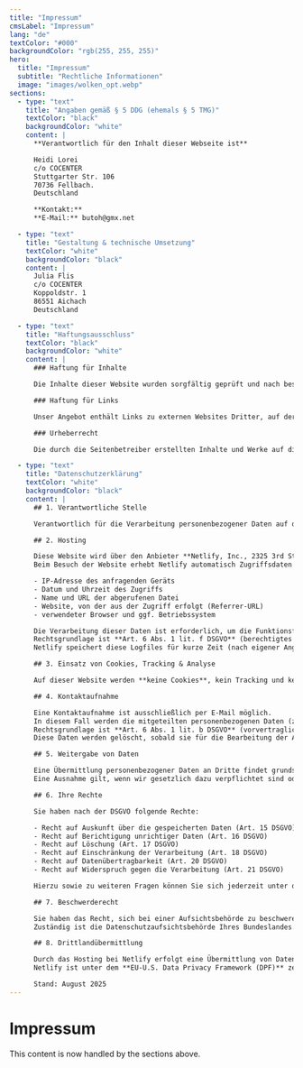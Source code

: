 ```yaml
---
title: "Impressum"
cmsLabel: "Impressum"
lang: "de"
textColor: "#000"
backgroundColor: "rgb(255, 255, 255)"
hero:
  title: "Impressum"
  subtitle: "Rechtliche Informationen"
  image: "images/wolken_opt.webp"
sections:
  - type: "text"
    title: "Angaben gemäß § 5 DDG (ehemals § 5 TMG)"
    textColor: "black"
    backgroundColor: "white"
    content: |
      **Verantwortlich für den Inhalt dieser Webseite ist**

      Heidi Lorei  
      c/o COCENTER 
      Stuttgarter Str. 106  
      70736 Fellbach.  
      Deutschland

      **Kontakt:**  
      **E-Mail:** butoh@gmx.net

  - type: "text"
    title: "Gestaltung & technische Umsetzung"
    textColor: "white"
    backgroundColor: "black"
    content: |
      Julia Flis  
      c/o COCENTER  
      Koppoldstr. 1  
      86551 Aichach  
      Deutschland

  - type: "text"
    title: "Haftungsausschluss"
    textColor: "black"
    backgroundColor: "white"
    content: |
      ### Haftung für Inhalte

      Die Inhalte dieser Website wurden sorgfältig geprüft und nach bestem Wissen erstellt. Dennoch kann keine Gewähr für die Richtigkeit, Vollständigkeit und Aktualität der bereitgestellten Inhalte übernommen werden. Als Diensteanbieter sind wir gemäß § 7 Abs. 1 DDG (ehemals § 7 Abs. 1 TMG) für eigene Inhalte auf diesen Seiten nach den allgemeinen Gesetzen verantwortlich. Nach §§ 8 bis 10 DDG sind wir jedoch nicht verpflichtet, übermittelte oder gespeicherte fremde Informationen zu überwachen oder nach Umständen zu forschen, die auf eine rechtswidrige Tätigkeit hinweisen. Verpflichtungen zur Entfernung oder Sperrung der Nutzung von Informationen nach den allgemeinen Gesetzen bleiben hiervon unberührt. Eine diesbezügliche Haftung ist jedoch erst ab dem Zeitpunkt der Kenntnis einer konkreten Rechtsverletzung möglich. Bei Bekanntwerden von entsprechenden Rechtsverletzungen werden wir diese Inhalte umgehend entfernen.

      ### Haftung für Links

      Unser Angebot enthält Links zu externen Websites Dritter, auf deren Inhalte wir keinen Einfluss haben. Deshalb können wir für diese fremden Inhalte auch keine Gewähr übernehmen. Für die Inhalte der verlinkten Seiten ist stets der jeweilige Anbieter oder Betreiber verantwortlich. Die verlinkten Seiten wurden zum Zeitpunkt der Verlinkung auf mögliche Rechtsverstöße überprüft; rechtswidrige Inhalte waren zu diesem Zeitpunkt nicht erkennbar. Eine permanente inhaltliche Kontrolle der verlinkten Seiten ist jedoch ohne konkrete Anhaltspunkte einer Rechtsverletzung nicht zumutbar. Bei Bekanntwerden von Rechtsverletzungen werden wir derartige Links umgehend entfernen.

      ### Urheberrecht

      Die durch die Seitenbetreiber erstellten Inhalte und Werke auf diesen Seiten unterliegen dem deutschen Urheberrecht. Die Vervielfältigung, Bearbeitung, Verbreitung und jede Art der Verwertung außerhalb der Grenzen des Urheberrechts bedürfen der schriftlichen Zustimmung der jeweils Berechtigten. Downloads und Kopien dieser Seite sind nur für den privaten, nicht kommerziellen Gebrauch gestattet. Soweit die Inhalte auf dieser Seite nicht vom Betreiber erstellt wurden, werden die Urheberrechte Dritter beachtet und entsprechende Inhalte als solche gekennzeichnet. Sollten Sie trotzdem eine Urheberrechtsverletzung bemerken, bitten wir um einen Hinweis. Bei Bekanntwerden von Rechtsverletzungen entfernen wir derartige Inhalte umgehend.

  - type: "text"
    title: "Datenschutzerklärung"
    textColor: "white"
    backgroundColor: "black"
    content: |
      ## 1. Verantwortliche Stelle

      Verantwortlich für die Verarbeitung personenbezogener Daten auf dieser Website ist die für die Gestaltung & technische Umsetzung verantwortliche Person.

      ## 2. Hosting

      Diese Website wird über den Anbieter **Netlify, Inc., 2325 3rd Street, Suite 296, San Francisco, California 94107, USA** bereitgestellt.  
      Beim Besuch der Website erhebt Netlify automatisch Zugriffsdaten (sogenannte Server-Logfiles). Diese beinhalten z. B.:

      - IP-Adresse des anfragenden Geräts
      - Datum und Uhrzeit des Zugriffs
      - Name und URL der abgerufenen Datei
      - Website, von der aus der Zugriff erfolgt (Referrer-URL)
      - verwendeter Browser und ggf. Betriebssystem

      Die Verarbeitung dieser Daten ist erforderlich, um die Funktionsfähigkeit der Website sicherzustellen und Angriffe abzuwehren.  
      Rechtsgrundlage ist **Art. 6 Abs. 1 lit. f DSGVO** (berechtigtes Interesse an der sicheren und fehlerfreien Bereitstellung der Website).  
      Netlify speichert diese Logfiles für kurze Zeit (nach eigener Angabe maximal 30 Tage).

      ## 3. Einsatz von Cookies, Tracking & Analyse

      Auf dieser Website werden **keine Cookies**, kein Tracking und keine Analysetools eingesetzt.

      ## 4. Kontaktaufnahme

      Eine Kontaktaufnahme ist ausschließlich per E-Mail möglich.  
      In diesem Fall werden die mitgeteilten personenbezogenen Daten (z. B. Name, E-Mail-Adresse, Inhalt der Nachricht) ausschließlich zur Bearbeitung der Anfrage genutzt.  
      Rechtsgrundlage ist **Art. 6 Abs. 1 lit. b DSGVO** (vorvertragliche Maßnahmen bzw. Vertragserfüllung) oder **Art. 6 Abs. 1 lit. f DSGVO** (berechtigtes Interesse an der Bearbeitung der Anfrage).  
      Diese Daten werden gelöscht, sobald sie für die Bearbeitung der Anfrage nicht mehr erforderlich sind.

      ## 5. Weitergabe von Daten

      Eine Übermittlung personenbezogener Daten an Dritte findet grundsätzlich nicht statt.  
      Eine Ausnahme gilt, wenn wir gesetzlich dazu verpflichtet sind oder dies zur Durchsetzung unserer Rechte erforderlich ist.

      ## 6. Ihre Rechte

      Sie haben nach der DSGVO folgende Rechte:

      - Recht auf Auskunft über die gespeicherten Daten (Art. 15 DSGVO)
      - Recht auf Berichtigung unrichtiger Daten (Art. 16 DSGVO)
      - Recht auf Löschung (Art. 17 DSGVO)
      - Recht auf Einschränkung der Verarbeitung (Art. 18 DSGVO)
      - Recht auf Datenübertragbarkeit (Art. 20 DSGVO)
      - Recht auf Widerspruch gegen die Verarbeitung (Art. 21 DSGVO)

      Hierzu sowie zu weiteren Fragen können Sie sich jederzeit unter der oben angegebenen Adresse an uns wenden.

      ## 7. Beschwerderecht

      Sie haben das Recht, sich bei einer Aufsichtsbehörde zu beschweren, wenn Sie der Ansicht sind, dass die Verarbeitung Ihrer personenbezogenen Daten rechtswidrig erfolgt.  
      Zuständig ist die Datenschutzaufsichtsbehörde Ihres Bundeslandes.

      ## 8. Drittlandübermittlung

      Durch das Hosting bei Netlify erfolgt eine Übermittlung von Daten (insbesondere Server-Logs) in die USA.  
      Netlify ist unter dem **EU-U.S. Data Privacy Framework (DPF)** zertifiziert und gewährleistet damit ein angemessenes Datenschutzniveau.

      Stand: August 2025
---
```


# Impressum

This content is now handled by the sections above.
